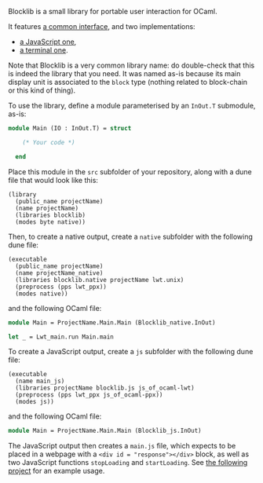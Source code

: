 
Blocklib is a small library for portable user interaction for OCaml.

It features [a common interface](src/inOut.mli), and two implementations:
- [a JavaScript one](js/),
- [a terminal one](native/).

Note that Blocklib is a very common library name: do double-check that this is indeed the library that you need.
It was named as-is because its main display unit is associated to the `block` type (nothing related to block-chain or this kind of thing).

To use the library, define a module parameterised by an `InOut.T` submodule, as-is:
```ocaml
module Main (IO : InOut.T) = struct

    (* Your code *)

  end
```
Place this module in the `src` subfolder of your repository, along with a dune file that would look like this:
```
(library
  (public_name projectName)
  (name projectName)
  (libraries blocklib)
  (modes byte native))
```

Then, to create a native output, create a `native` subfolder with the following dune file:
```
(executable
  (public_name projectName)
  (name projectName_native)
  (libraries blocklib.native projectName lwt.unix)
  (preprocess (pps lwt_ppx))
  (modes native))
```
and the following OCaml file:
```ocaml
module Main = ProjectName.Main.Main (Blocklib_native.InOut)

let _ = Lwt_main.run Main.main
```

To create a JavaScript output, create a `js` subfolder with the following dune file:
```
(executable
  (name main_js)
  (libraries projectName blocklib.js js_of_ocaml-lwt)
  (preprocess (pps lwt_ppx js_of_ocaml-ppx))
  (modes js))
```
and the following OCaml file:
```ocaml
module Main = ProjectName.Main.Main (Blocklib_js.InOut)
```
The JavaScript output then creates a `main.js` file, which expects to be placed in a webpage with a `<div id = "response"></div>` block, as well as two JavaScript functions `stopLoading` and `startLoading`.
See [the following project](https://github.com/Mbodin/tujkuko) for an example usage.

